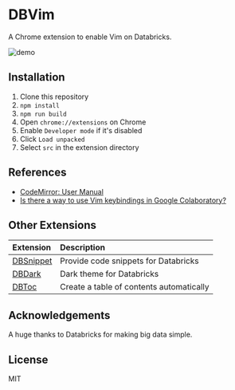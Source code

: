 # DBVim

A Chrome extension to enable Vim on Databricks.

![demo](https://user-images.githubusercontent.com/17039389/65558988-c45a5c00-df73-11e9-9b14-5722e9c1e458.gif)

## Installation

1. Clone this repository
1. `npm install`
1. `npm run build`
1. Open `chrome://extensions` on Chrome
1. Enable `Developer mode` if it's disabled
1. Click `Load unpacked`
1. Select `src` in the extension directory

## References

- [CodeMirror: User Manual](https://codemirror.net/doc/manual.html)
- [Is there a way to use Vim keybindings in Google Colaboratory?](https://stackoverflow.com/questions/48674326/is-there-a-way-to-use-vim-keybindings-in-google-colaboratory)

## Other Extensions

| Extension                                        | Description                              |
| :----------------------------------------------- | :--------------------------------------- |
| [DBSnippet](https://github.com/harupy/dbsnippet) | Provide code snippets for Databricks     |
| [DBDark](https://github.com/harupy/dbdark)       | Dark theme for Databricks                |
| [DBToc](https://github.com/harupy/dbtoc)         | Create a table of contents automatically |

## Acknowledgements

A huge thanks to Databricks for making big data simple.

## License

MIT
